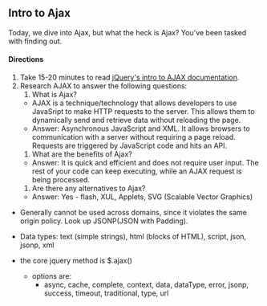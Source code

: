 ## Intro to Ajax

Today, we dive into Ajax, but what the heck is Ajax? You've been tasked with finding out.

#### Directions

1. Take 15-20 minutes to read [jQuery's intro to AJAX documentation](http://learn.jquery.com/ajax/).
1. Research AJAX to answer the following questions:
    1. What is Ajax?
      - AJAX is a technique/technology that allows developers to use JavaSript to make HTTP requests to the server. This allows them to dynamically send and retrieve data without reloading the page.
      - Answer: Asynchronous JavaScript and XML. It allows browsers to communication with a server without requiring a page reload. Requests are triggered by JavaScript code and hits an API.
    1. What are the benefits of Ajax?
      - Answer: It is quick and efficient and does not require user input. The rest of your code can keep executing, while an AJAX request is being processed.
    1. Are there any alternatives to Ajax?
      - Answer: Yes - flash, XUL, Applets, SVG (Scalable Vector Graphics)


- Generally cannot be used across domains, since it violates the same origin policy. Look up JSONP(JSON with Padding).

- Data types: text (simple strings), html (blocks of HTML), script, json, jsonp, xml

- the core jquery method is $.ajax()
  - options are:
    - async, cache, complete, context, data, dataType, error, jsonp, success, timeout, traditional, type, url
